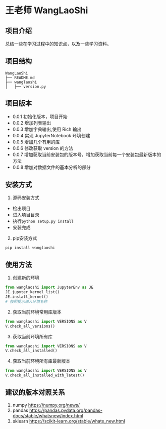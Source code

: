 # 王老师 WangLaoShi

## 项目介绍

总结一些在学习过程中的知识点，以及一些学习资料。

## 项目结构

```
WangLaoShi
├── README.md
├── wanglaoshi
│   ├── version.py
```

## 项目版本

- 0.0.1 初始化版本，项目开始
- 0.0.2 增加列表输出
- 0.0.3 增加字典输出,使用 Rich 输出
- 0.0.4 实现 JupyterNotebook 环境创建
- 0.0.5 增加几个有用的库
- 0.0.6 修改获取 version 的方法
- 0.0.7 增加获取当前安装包的版本号，增加获取当前每一个安装包最新版本的方法
- 0.0.8 增加对数据文件的基本分析的部分

## 安装方式

1. 源码安装方式

* 检出项目
* 进入项目目录
* 执行`python setup.py install`
* 安装完成

2. pip安装方式

```shell
pip install wanglaoshi
```

## 使用方法

1. 创建新的环境
    
```python
from wanglaoshi import JupyterEnv as JE
JE.jupyter_kernel_list()
JE.install_kernel()
# 按照提示输入环境名称
```
2. 获取当前环境常用库版本
    
```python
from wanglaoshi import VERSIONS as V
V.check_all_versions()
```
3. 获取当前环境所有库
```python
from wanglaoshi import VERSIONS as V
V.check_all_installed()
```
4. 获取当前环境所有库最新版本
```python
from wanglaoshi import VERSIONS as V
V.check_all_installed_with_latest()
```

## 建议的版本对照关系

1. numpy https://numpy.org/news/
2. pandas https://pandas.pydata.org/pandas-docs/stable/whatsnew/index.html
3. sklearn https://scikit-learn.org/stable/whats_new.html